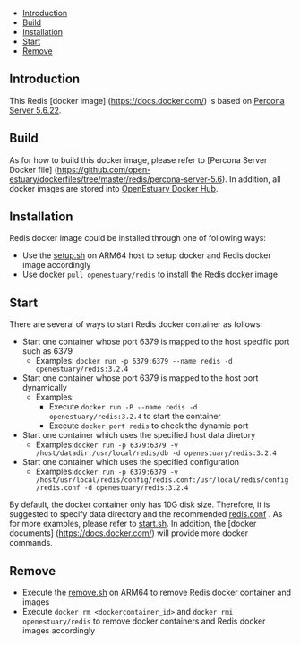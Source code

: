 * [Introduction](#1)
* [Build ](#2)
* [Installation](#3)
* [Start](#4)
* [Remove](#5)

## <a name="1">Introduction</a>

This Redis [docker image] (https://docs.docker.com/) is based on [Percona Server 5.6.22](https://www.percona.com/downloads/Percona-Server-5.6/Percona-Server-5.6.22-72.0/source/tpercona-server-5.6.22-72.0.tar.gzarball/percona-server-5.6.22-72.0.tar.gz).


## <a name="2">Build</a>
As for how to build this docker image, please refer to [Percona Server Docker file] (https://github.com/open-estuary/dockerfiles/tree/master/redis/percona-server-5.6).
In addition, all docker images are stored into [OpenEstuary Docker Hub](https://cloud.docker.com/app/openestuary).

## <a name="3">Installation</a>
Redis docker image could be installed through one of following ways:  
- Use the [setup.sh](https://github.com/open-estuary/packages/blob/master/docker_apps/redis/setup.sh) on ARM64 host to setup docker and Redis docker image accordingly
- Use docker `pull openestuary/redis` to install the Redis docker image  

## <a name="4">Start</a>
There are several of ways to start Redis docker container as follows:
- Start one container whose port 6379 is mapped to the host specific port such as 6379
  - Examples: `docker run -p 6379:6379 --name redis -d openestuary/redis:3.2.4`
- Start one container whose port 6379 is mapped to the host port dynamically
  - Examples:
    - Execute `docker run -P --name redis -d openestuary/redis:3.2.4` to start the container
    - Execute `docker port redis` to check the dynamic port
- Start one container which uses the specified host data diretory 
  - Examples:`docker run -p 6379:6379 -v /host/datadir:/usr/local/redis/db -d openestuary/redis:3.2.4`
- Start one container which uses the specified configuration
  - Examples:`docker run -p 6379:6379 -v /host/usr/local/redis/config/redis.conf:/usr/local/redis/config/redis.conf -d openestuary/redis:3.2.4`

By default, the docker container only has 10G disk size. Therefore, it is suggested to specify data directory and the recommended [redis.conf](https://github.com/open-estuary/packages/blob/master/docker_apps/redis/redis.conf) . 
As for more examples, please refer to [start.sh](https://github.com/open-estuary/packages/blob/master/docker_apps/redis/start.sh).
In addition, the [docker documents] (https://docs.docker.com/) will provide more docker commands.
                                                   
## <a name="5">Remove</a>
- Execute the [remove.sh](https://github.com/open-estuary/packages/blob/master/docker_apps/redis/remove.sh) on ARM64 to remove Redis docker container and images 
- Execute `docker rm <dockercontainer_id>` and `docker rmi openestuary/redis` to remove docker containers and Redis docker images accordingly
